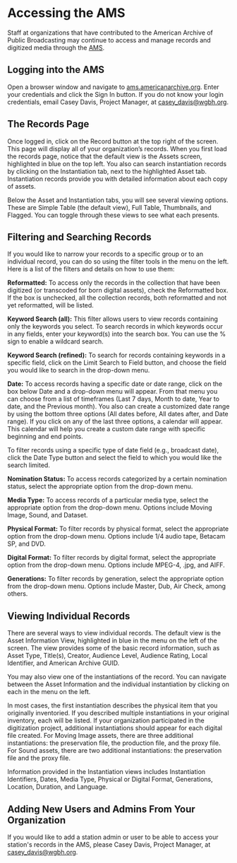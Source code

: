 # Accessing the AMS
Staff at organizations that have contributed to the American Archive of Public Broadcasting may continue to access and manage records and digitized media through the [AMS](http://ams.americanarchive.org). 

## Logging into the AMS
Open a browser window and navigate to [ams.americanarchive.org](http://ams.americanarchive.org). Enter your credentials and click the Sign In button. If you do not know your login credentials, email Casey Davis, Project Manager, at casey_davis@wgbh.org.

## The Records Page
Once logged in, click on the Record button at the top right of the screen. This page will display all of your organization’s records. When you first load the records page, notice that the default view is the Assets screen, highlighted in blue on the top left. You also can search instantiation records by clicking on the Instantiation tab, next to the highlighted Asset tab. Instantiation records provide you with detailed information about each copy of assets.

Below the Asset and Instantiation tabs, you will see several viewing options. These are Simple Table (the default view), Full Table, Thumbnails, and Flagged. You can toggle through these views to see what each presents.

## Filtering and Searching Records
If you would like to narrow your records to a specific group or to an individual record, you can do so using the filter tools in the menu on the left. Here is a list of the filters and details on how to use them:

**Reformatted:** To access only the records in the collection that have been digitized (or transcoded for born digital assets), check the Reformatted box. If the box is unchecked, all the collection records, both reformatted and not yet reformatted, will be listed.

**Keyword Search (all):** This filter allows users to view records containing only the keywords you select. To search records in which keywords occur in any fields, enter your keyword(s) into the search box. You can use the % sign to enable a wildcard search.

**Keyword Search (refined):** To search for records containing keywords in a specific field, click on the Limit Search to Field button, and choose the field you would like to search in the drop-down menu.

**Date:** To access records having a specific date or date range, click on the box below Date and a drop-down menu will appear. From that menu you can choose from a list of timeframes (Last 7 days, Month to date, Year to date, and the Previous month). You also can create a customized date range by using the bottom three options (All dates before, All dates after, and Date range). If you click on any of the last three options, a calendar will appear. This calendar will help you create a custom date range with specific beginning and end points.

To filter records using a specific type of date field (e.g., broadcast date), click the Date Type button and select the field to which you would like the search limited.

**Nomination Status:** To access records categorized by a certain nomination status, select the appropriate option from the drop-down menu.

**Media Type:** To access records of a particular media type, select the appropriate option from the drop-down menu. Options include Moving Image, Sound, and Dataset.

**Physical Format:** To filter records by physical format, select the appropriate option from the drop-down menu. Options include 1/4 audio tape, Betacam SP, and DVD.

**Digital Format:** To filter records by digital format, select the appropriate option from the drop-down menu. Options include MPEG-4, .jpg, and AIFF.

**Generations:** To filter records by generation, select the appropriate option from the drop-down menu. Options include Master, Dub, Air Check, among others.

## Viewing Individual Records
There are several ways to view individual records. The default view is the Asset Information View, highlighted in blue in the menu on the left of the screen. The view provides some of the basic record information, such as Asset Type, Title(s), Creator, Audience Level, Audience Rating, Local Identifier, and American Archive GUID.
 
You may also view one of the instantiations of the record. You can navigate between the Asset Information and the individual instantiation by clicking on each in the menu on the left. 

In most cases, the first instantiation describes the physical item that you originally inventoried. If you described multiple instantiations in your original inventory, each will be listed. If your organization participated in the digitization project, additional instantiations should appear for each digital file created. For Moving Image assets, there are three additional instantiations: the preservation file, the production file, and the proxy file. For Sound assets, there are two additional instantiations: the preservation file and the proxy file. 

Information provided in the Instantiation views includes Instantiation Identifiers, Dates, Media Type, Physical or Digital Format, Generations, Location, Duration, and Language. 

## Adding New Users and Admins From Your Organization
If you would like to add a station admin or user to be able to access your station's records in the AMS, please Casey Davis, Project Manager, at casey_davis@wgbh.org.
